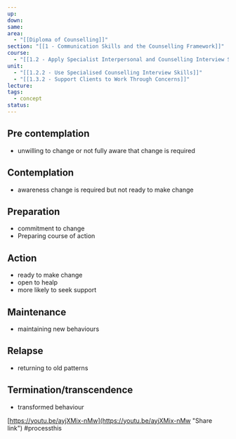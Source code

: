 ```yaml
---
up: 
down: 
same: 
area:
  - "[[Diploma of Counselling]]"
section: "[[1 - Communication Skills and the Counselling Framework]]"
course:
  - "[[1.2 - Apply Specialist Interpersonal and Counselling Interview Skills]]"
unit:
  - "[[1.2.2 - Use Specialised Counselling Interview Skills]]"
  - "[[1.3.2 - Support Clients to Work Through Concerns]]"
lecture: 
tags:
  - concept
status: 
---
```

## Pre contemplation
- unwilling to change or not fully aware that change is required

## Contemplation
- awareness change is required but not ready to make change

## Preparation
- commitment to change
- Preparing course of action

## Action
- ready to make change
- open to healp
- more likely to seek support


## Maintenance
- maintaining new behaviours


## Relapse
- returning to old patterns

## Termination/transcendence
- transformed behaviour

[https://youtu.be/ayjXMix-nMw](https://youtu.be/ayjXMix-nMw "Share link") #processthis 